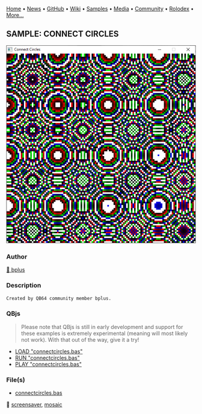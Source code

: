 [Home](https://qb64.com) • [News](../../news.md) • [GitHub](../../github.md) • [Wiki](../../wiki.md) • [Samples](../../samples.md) • [Media](../../media.md) • [Community](../../community.md) • [Rolodex](../../rolodex.md) • [More...](../../more.md)

## SAMPLE: CONNECT CIRCLES

![screenshot.png](img/screenshot.png)

### Author

[🐝 bplus](../bplus.md) 

### Description

```text
Created by QB64 community member bplus.
```

### QBjs

> Please note that QBjs is still in early development and support for these examples is extremely experimental (meaning will most likely not work). With that out of the way, give it a try!

* [LOAD "connectcircles.bas"](https://v6p9d9t4.ssl.hwcdn.net/html/5953810/index.html?src=https://qb64.com/samples/connect-circles/src/connectcircles.bas)
* [RUN "connectcircles.bas"](https://v6p9d9t4.ssl.hwcdn.net/html/5953810/index.html?mode=auto&src=https://qb64.com/samples/connect-circles/src/connectcircles.bas)
* [PLAY "connectcircles.bas"](https://v6p9d9t4.ssl.hwcdn.net/html/5953810/index.html?mode=play&src=https://qb64.com/samples/connect-circles/src/connectcircles.bas)

### File(s)

* [connectcircles.bas](src/connectcircles.bas)

🔗 [screensaver](../screensaver.md), [mosaic](../mosaic.md)

